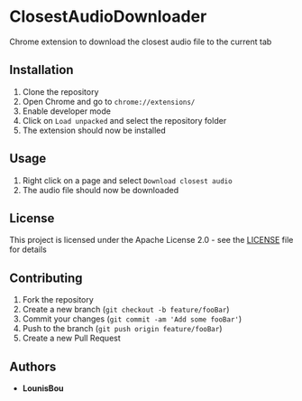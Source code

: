 # ClosestAudioDownloader
Chrome extension to download the closest audio file to the current tab

## Installation

1. Clone the repository
2. Open Chrome and go to `chrome://extensions/`
3. Enable developer mode
4. Click on `Load unpacked` and select the repository folder
5. The extension should now be installed

## Usage

1. Right click on a page and select `Download closest audio`
2. The audio file should now be downloaded

## License

This project is licensed under the Apache License 2.0 - see the [LICENSE](LICENSE) file for details

## Contributing

1. Fork the repository
2. Create a new branch (`git checkout -b feature/fooBar`)
3. Commit your changes (`git commit -am 'Add some fooBar'`)
4. Push to the branch (`git push origin feature/fooBar`)
5. Create a new Pull Request

## Authors

- **LounisBou** 